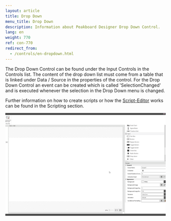 ```yaml
---
layout: article
title: Drop Down
menu_title: Drop Down
description: Information about Peakboard Designer Drop Down Control.
lang: en
weight: 770
ref: con-770
redirect_from:
  - /controls/en-dropdown.html
---
```


The Drop Down Control can be found under the Input Controls in the Controls list. 
The content of the drop down list must come from a table that is linked under Data / Source in the properties of the control. 
For the Drop Down Control an event can be created which is called 'SelectionChanged' and is executed whenever the selection in the Drop Down menu is changed.

Further information on how to create scripts or how the [Script-Editor](/scripting/en-script-editor.html) works can be found in the Scripting section.

![image_1](/assets/images/Controls/Dropdown/dropdown01.gif)
